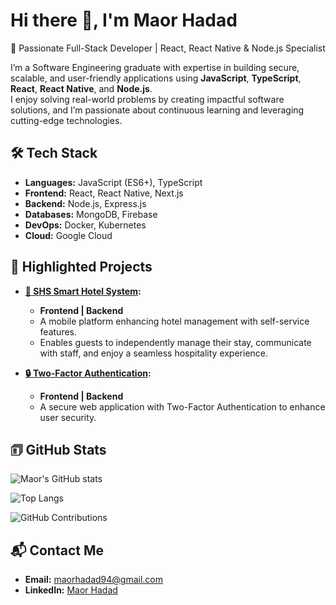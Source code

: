 # Hi there 👋, I'm Maor Hadad
🚀 Passionate Full-Stack Developer | React, React Native & Node.js Specialist

I’m a Software Engineering graduate with expertise in building secure, scalable, and user-friendly applications using **JavaScript**, **TypeScript**, **React**, **React Native**, and **Node.js**.  
I enjoy solving real-world problems by creating impactful software solutions, and I’m passionate about continuous learning and leveraging cutting-edge technologies.

## 🛠️ Tech Stack
- **Languages:** JavaScript (ES6+), TypeScript  
- **Frontend:** React, React Native, Next.js  
- **Backend:** Node.js, Express.js  
- **Databases:** MongoDB, Firebase  
- **DevOps:** Docker, Kubernetes  
- **Cloud:** Google Cloud  

## 📂 Highlighted Projects

- **[🏨 SHS Smart Hotel System](https://github.com/MaorHadadLD/SHS-SmartHotel):**  
  - **Frontend | Backend**  
  - A mobile platform enhancing hotel management with self-service features.  
  - Enables guests to independently manage their stay, communicate with staff, and enjoy a seamless hospitality experience.

- **[🔒 Two-Factor Authentication](https://github.com/RaphaelBenoliel/2FASystem):**  
  - **Frontend | Backend**  
  - A secure web application with Two-Factor Authentication to enhance user security.

## 🗊 GitHub Stats
![Maor's GitHub stats](https://github-readme-stats.vercel.app/api?username=maor-hadad&show_icons=true&theme=radical)

![Top Langs](https://github-readme-stats.vercel.app/api/top-langs/?username=maor-hadad&layout=compact&theme=radical)

![GitHub Contributions](https://github-readme-streak-stats.herokuapp.com/?user=maor-hadad&theme=radical)

## 📬 Contact Me
- **Email:** maorhadad94@gmail.com  
- **LinkedIn:** [Maor Hadad](https://www.linkedin.com/in/maor-hadad-software-engineer/)  
